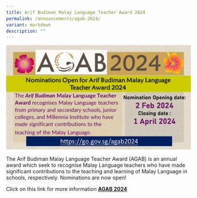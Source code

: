 ```yaml
---
title: Arif Budiman Malay Language Teacher Award 2024
permalink: /announcements/agab-2024/
variant: markdown
description: ""
---
```

![](/images/Announcement/AGAB_2024.JPG)

The Arif Budiman Malay Language Teacher Award (AGAB) is an annual award which seek to recognise Malay Language teachers who have made significant contributions to the teaching and learning of Malay Language in schools, respectively.  Nominations are now open!

Click on this link for more information <a href="https://go.gov.sg/agab2024" target="_blank"><b>AGAB 2024</b></a>